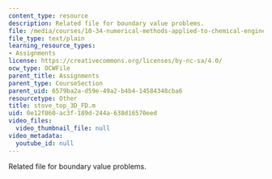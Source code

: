 ```yaml
---
content_type: resource
description: Related file for boundary value problems.
file: /media/courses/10-34-numerical-methods-applied-to-chemical-engineering-fall-2005/0e12f860ac3f189d244a638d16570eed_stove_top_3D_FD.m
file_type: text/plain
learning_resource_types:
- Assignments
license: https://creativecommons.org/licenses/by-nc-sa/4.0/
ocw_type: OCWFile
parent_title: Assignments
parent_type: CourseSection
parent_uid: 6579ba2a-d59e-49a2-b4b4-14584348cba6
resourcetype: Other
title: stove_top_3D_FD.m
uid: 0e12f860-ac3f-189d-244a-638d16570eed
video_files:
  video_thumbnail_file: null
video_metadata:
  youtube_id: null
---
```

Related file for boundary value problems.
